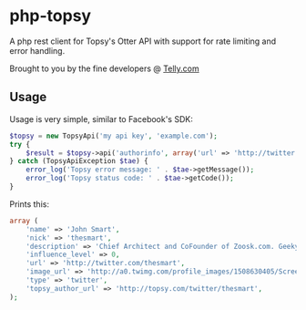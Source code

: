 php-topsy
=======

A php rest client for Topsy's Otter API with support for rate limiting and error handling.

Brought to you by the fine developers @ [Telly.com](http://telly.com/)

Usage
-----

Usage is very simple, similar to Facebook's SDK:

```php
$topsy = new TopsyApi('my api key', 'example.com');
try {
	$result = $topsy->api('authorinfo', array('url' => 'http://twitter.com/thesmart'));
} catch (TopsyApiException $tae) {
	error_log('Topsy error message: ' . $tae->getMessage());
	error_log('Topsy status code: ' . $tae->getCode());
}
```

Prints this:

```php
array (
	'name' => 'John Smart',
	'nick' => 'thesmart',
	'description' => 'Chief Architect and CoFounder of Zoosk.com. Geeky and profound, enjoying the ride.',
	'influence_level' => 0,
	'url' => 'http://twitter.com/thesmart',
	'image_url' => 'http://a0.twimg.com/profile_images/1508630405/Screen_shot_2011-02-23_at_3.10.25_PM.png_normal.jpg',
	'type' => 'twitter',
	'topsy_author_url' => 'http://topsy.com/twitter/thesmart',
);
```

